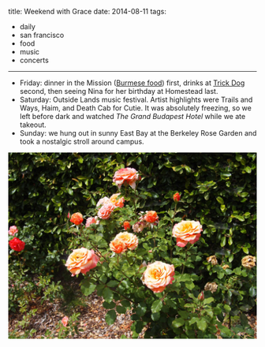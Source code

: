 title: Weekend with Grace
date: 2014-08-11
tags:
- daily
- san francisco
- food
- music
- concerts
---

- Friday: dinner in the Mission ([Burmese food](http://sfyamo.com/)) first, drinks at [Trick Dog](http://www.trickdogbar.com/) second, then seeing Nina for her birthday at Homestead last. 
- Saturday: Outside Lands music festival. Artist highlights were Trails and Ways, Haim, and Death Cab for Cutie. It was absolutely freezing, so we left before dark and watched *The Grand Budapest Hotel* while we ate takeout.
- Sunday: we hung out in sunny East Bay at the Berkeley Rose Garden and took a nostalgic stroll around campus.

![Berkeley Rose Garden.](/images/rose-garden.jpg)
